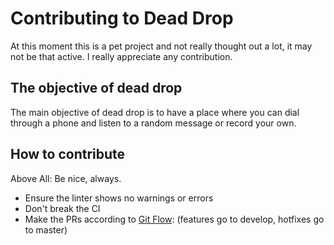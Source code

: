 # Contributing to Dead Drop

At this moment this is a pet project and not really thought out a lot,
it may not be that active. I really appreciate any contribution.

## The objective of dead drop

The main objective of dead drop is to have a place where you can dial
through a phone and listen to a random message or record your own.

## How to contribute

Above All: Be nice, always.

* Ensure the linter shows no warnings or errors
* Don't break the CI
* Make the PRs according to [Git Flow][gitflow]: (features go to
  develop, hotfixes go to master)

[gitflow]: https://github.com/nvie/gitflow
